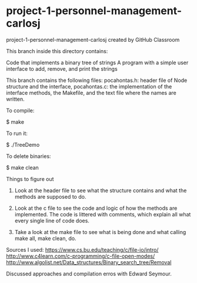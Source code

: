 # project-1-personnel-management-carlosj
project-1-personnel-management-carlosj created by GitHub Classroom

This branch inside this directory contains:

  Code that implements a binary tree of strings
  A program with a simple user interface to add, remove, and print the strings
  
This branch contains the following files: pocahontas.h: header file of Node structure and the interface,
pocahontas.c: the implementation of the interface methods, the Makefile, and the text file where the names are written.


To compile:

  $ make

To run it:

  $ ./TreeDemo
  
To delete binaries:

  $ make clean
  
Things to figure out
1. Look at the header file to see what the structure contains and what the methods are supposed to do.

2. Look at the c file to see the code and logic of how the methods are implemented.
  The code is littered with comments, which explain all what every single line of code does.
  
3. Take a look at the make file to see what is being done and what calling make all, make clean, do.

Sources I used:
https://www.cs.bu.edu/teaching/c/file-io/intro/
http://www.c4learn.com/c-programming/c-file-open-modes/
http://www.algolist.net/Data_structures/Binary_search_tree/Removal

Discussed approaches and compilation erros with Edward Seymour.
